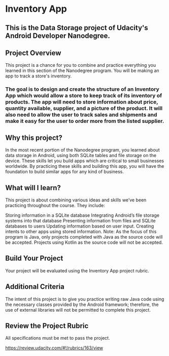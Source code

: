 # Inventory App 

## This is the Data Storage project of Udacity's Android Developer Nanodegree.

## Project Overview

This project is a chance for you to combine and practice everything you learned in this section of the Nanodegree program. You will be making an app to track a store's inventory.

### The goal is to design and create the structure of an Inventory App which would allow a store to keep track of its inventory of products. The app will need to store information about price, quantity available, supplier, and a picture of the product. It will also need to allow the user to track sales and shipments and make it easy for the user to order more from the listed supplier.

## Why this project?
In the most recent portion of the Nanodegree program, you learned about data storage in Android, using both SQLite tables and file storage on the device. These skills let you build apps which are critical to small businesses worldwide. By practicing these skills and building this app, you will have the foundation to build similar apps for any kind of business.

## What will I Iearn?
This project is about combining various ideas and skills we’ve been practicing throughout the course. They include:

 Storing information in a SQLite database
 Integrating Android’s file storage systems into that database
 Presenting information from files and SQLite databases to users
 Updating information based on user input.
 Creating intents to other apps using stored information.
 Note: As the focus of this program is Java, only projects completed with Java as the source code will be accepted. Projects using Kotlin as the source code will not be accepted.


## Build Your Project
Your project will be evaluated using the Inventory App project rubric.

## Additional Criteria
The intent of this project is to give you practice writing raw Java code using the necessary classes provided by the Android framework; therefore, the use of external libraries will not be permitted to complete this project.

## Review the Project Rubric
All specifications must be met to pass the project.

https://review.udacity.com/#!/rubrics/163/view 


